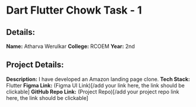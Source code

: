 
# Dart Flutter Chowk Task - 1
## Details:
**Name:** Atharva Werulkar
**College:** RCOEM
**Year:** 2nd

## Project Details:
**Description:** I have developed an Amazon landing page clone. 
**Tech Stack:** Flutter
**Figma Link:** (Figma UI Link)[/add your link here, the link should be clickable]
**GitHub Repo Link:** (Project Repo)[/add your project repo link here, the link should be clickable]
